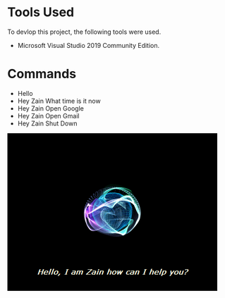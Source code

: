 # Tools Used

   To devlop this project, the following tools were used.
- Microsoft Visual Studio 2019 Community Edition.

	
# Commands

 - Hello
 - Hey Zain What time is it now
 - Hey Zain Open Google
 - Hey Zain Open Gmail
 - Hey Zain Shut Down

![logo](https://github.com/Livinston-Bran/Digital-Assistant/blob/main/DigitalAssistant.PNG)
